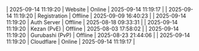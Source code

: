 | 2025-09-14 11:19:20 | Website | Online | 2025-09-14 11:19:17 |
| 2025-09-14 11:19:20 | Registration | Offline | 2025-09-09 16:40:23 |
| 2025-09-14 11:19:20 | Auth Server | Offline | 2025-08-18 09:33:31 |
| 2025-09-14 11:19:20 | Kezan (PvE) | Offline | 2025-08-03 17:58:02 |
| 2025-09-14 11:19:20 | Gurubashi (PvP) | Offline | 2025-08-23 21:44:06 |
| 2025-09-14 11:19:20 | Cloudflare | Online | 2025-09-14 11:19:17 |
